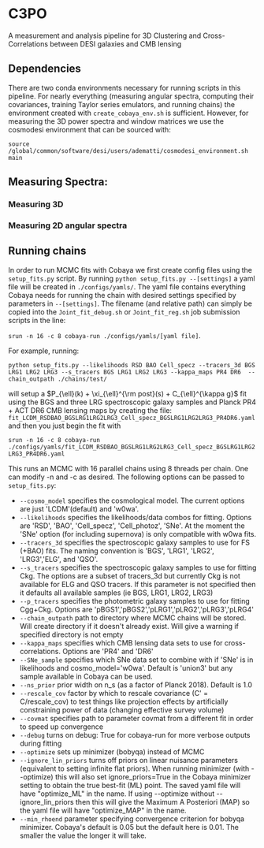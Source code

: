 # C3PO
A measurement and analysis pipeline for 3D Clustering and Cross-Correlations between DESI galaxies and CMB lensing

## Dependencies
There are two conda environments necessary for running scripts in  this pipeline. For nearly everything (measuring angular spectra, computing their covariances, training Taylor series emulators, and running chains) the environment created with `create_cobaya_env.sh` is sufficient. However, for measuring the 3D power spectra and window matrices we use the cosmodesi environment that can be sourced with:

`source /global/common/software/desi/users/adematti/cosmodesi_environment.sh main`

## Measuring Spectra:
### Measuring 3D 
### Measuring 2D angular spectra

## Running chains
In order to run MCMC fits with Cobaya we first create config files using the `setup_fits.py` script. By running `python setup_fits.py --[settings]` a yaml file will be created in `./configs/yamls/`. The yaml file contains everything Cobaya needs for running the chain with desired settings specified by parameters in `--[settings]`. The filename (and relative path) can simply be copied into the `Joint_fit_debug.sh` or `Joint_fit_reg.sh` job submission scripts in the line: 

`srun -n 16 -c 8 cobaya-run ./configs/yamls/[yaml file]`. 

For example, running:

`python setup_fits.py --likelihoods RSD BAO Cell_specz --tracers_3d BGS LRG1 LRG2 LRG3 --s_tracers BGS LRG1 LRG2 LRG3 --kappa_maps PR4 DR6  --chain_outpath ./chains/test/`

will setup a $P_{\ell}(k) + \xi_{\ell}^{\rm post}(s) + C_{\ell}^{\kappa g}$ fit using the BGS and three LRG spectroscopic galaxy samples and Planck PR4 + ACT DR6 CMB lensing maps by creating the file: `fit_LCDM_RSDBAO_BGSLRG1LRG2LRG3_Cell_specz_BGSLRG1LRG2LRG3_PR4DR6.yaml` and then you just begin the fit with 

`srun -n 16 -c 8 cobaya-run ./configs/yamls/fit_LCDM_RSDBAO_BGSLRG1LRG2LRG3_Cell_specz_BGSLRG1LRG2LRG3_PR4DR6.yaml`

This runs an MCMC with 16 parallel chains using 8 threads per chain. One can modify -n and -c as desired. The following options can be passed to `setup_fits.py`:

* `--cosmo_model`    specifies the cosmological model. The current options are just 'LCDM'(default) and 'w0wa'.
* `--likelihoods`    specifies the likelihoods/data combos for fitting. Options are 'RSD', 'BAO', 'Cell_specz', 'Cell_photoz', 'SNe'. At the moment the 'SNe' option (for including supernova) is only compatible with w0wa fits. 
* `--tracers_3d`     specifies the spectroscopic galaxy samples to use for FS (+BAO) fits. The naming convention is 'BGS', 'LRG1', 'LRG2', 'LRG3','ELG', and 'QSO'.
* `--s_tracers`      specifies the spectroscopic galaxy samples to use for fitting Ckg. The options are a subset of tracers_3d but currently Ckg is not available for ELG and QSO tracers. If this parameter is not specified then it defaults all available samples (ie BGS, LRG1, LRG2, LRG3)
* `--p_tracers`      specifies the photometric galaxy samples to use for fitting Cgg+Ckg. Options are 'pBGS1','pBGS2','pLRG1','pLRG2','pLRG3','pLRG4'
* `--chain_outpath`  path to directory where MCMC chains will be stored. Will create directory if it doesn't already exist. Will give a warning if specified directory is not empty
* `--kappa_maps`     specifies which CMB lensing data sets to use for cross-correlations. Options are 'PR4' and 'DR6'
* `--SNe_sample`     specifies which SNe data set to combine with if 'SNe' is in likelihoods and cosmo_model='w0wa'. Default is 'union3' but any sample available in Cobaya can be used. 
* `--ns_prior`       prior width on n_s (as a factor of Planck 2018). Default is 1.0
* `--rescale_cov`    factor by which to rescale covariance (C' = C/rescale_cov) to test things like projection effects by artificially constraining power of data (changing effective survey volume)
* `--covmat`         specifies path to parameter covmat from a different fit in order to speed up convergence
* `--debug`          turns on debug: True for cobaya-run for more verbose outputs during fitting
* `--optimize`       sets up minimizer (bobyqa) instead of MCMC
* `--ignore_lin_priors` turns off priors on linear nuisance parameters (equivalent to setting infinite flat priors). When running minimizer (with --optimize) this will also set ignore_priors=True in the Cobaya minimizer setting to obtain the true best-fit (ML) point. The saved yaml file will have "optimize_ML" in the name. If using --optimize without --ignore_lin_priors then this will give the Maximum A Posteriori (MAP) so the yaml file will have "optimize_MAP" in the name.
* `--min_rhoend`     parameter specifying convergence criterion for bobyqa minimizer. Cobaya's default is 0.05 but the default here is 0.01. The smaller the value the longer it will take. 

